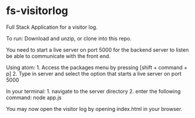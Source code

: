 # fs-visitorlog
Full Stack Application for a visitor log.

To run:
  Download and unzip, or clone into this repo.

  You need to start a live server on port 5000 for the backend server to listen be able to communicate with the front end.

  Using atom:
    1. Access the packages menu by pressing [shift + command + p]
    2. Type in server and select the option that starts a live server on port 5000

  In your terminal:
    1. navigate to the server directory
    2. enter the following command:
      node app.js

  You may now open the visitor log by opening index.html in your browser.
